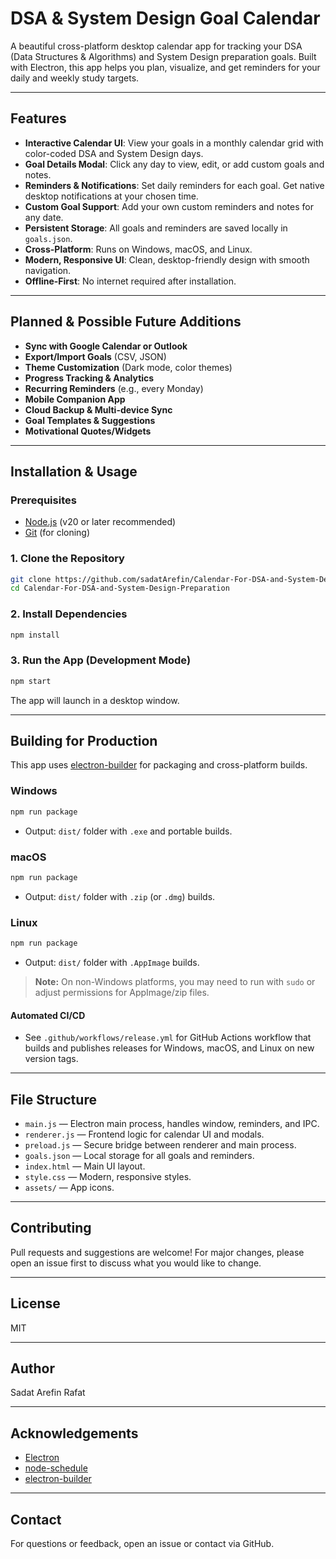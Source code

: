 # DSA & System Design Goal Calendar

A beautiful cross-platform desktop calendar app for tracking your DSA (Data Structures & Algorithms) and System Design preparation goals. Built with Electron, this app helps you plan, visualize, and get reminders for your daily and weekly study targets.

---

## Features

- **Interactive Calendar UI**: View your goals in a monthly calendar grid with color-coded DSA and System Design days.
- **Goal Details Modal**: Click any day to view, edit, or add custom goals and notes.
- **Reminders & Notifications**: Set daily reminders for each goal. Get native desktop notifications at your chosen time.
- **Custom Goal Support**: Add your own custom reminders and notes for any date.
- **Persistent Storage**: All goals and reminders are saved locally in `goals.json`.
- **Cross-Platform**: Runs on Windows, macOS, and Linux.
- **Modern, Responsive UI**: Clean, desktop-friendly design with smooth navigation.
- **Offline-First**: No internet required after installation.

---

## Planned & Possible Future Additions

- **Sync with Google Calendar or Outlook**
- **Export/Import Goals** (CSV, JSON)
- **Theme Customization** (Dark mode, color themes)
- **Progress Tracking & Analytics**
- **Recurring Reminders** (e.g., every Monday)
- **Mobile Companion App**
- **Cloud Backup & Multi-device Sync**
- **Goal Templates & Suggestions**
- **Motivational Quotes/Widgets**

---

## Installation & Usage

### Prerequisites
- [Node.js](https://nodejs.org/) (v20 or later recommended)
- [Git](https://git-scm.com/) (for cloning)

### 1. Clone the Repository
```sh
git clone https://github.com/sadatArefin/Calendar-For-DSA-and-System-Design-Preparation.git
cd Calendar-For-DSA-and-System-Design-Preparation
```

### 2. Install Dependencies
```sh
npm install
```

### 3. Run the App (Development Mode)
```sh
npm start
```

The app will launch in a desktop window.

---

## Building for Production

This app uses [electron-builder](https://www.electron.build/) for packaging and cross-platform builds.

### Windows
```sh
npm run package
```
- Output: `dist/` folder with `.exe` and portable builds.

### macOS
```sh
npm run package
```
- Output: `dist/` folder with `.zip` (or `.dmg`) builds.

### Linux
```sh
npm run package
```
- Output: `dist/` folder with `.AppImage` builds.

> **Note:** On non-Windows platforms, you may need to run with `sudo` or adjust permissions for AppImage/zip files.

#### Automated CI/CD
- See `.github/workflows/release.yml` for GitHub Actions workflow that builds and publishes releases for Windows, macOS, and Linux on new version tags.

---

## File Structure

- `main.js` — Electron main process, handles window, reminders, and IPC.
- `renderer.js` — Frontend logic for calendar UI and modals.
- `preload.js` — Secure bridge between renderer and main process.
- `goals.json` — Local storage for all goals and reminders.
- `index.html` — Main UI layout.
- `style.css` — Modern, responsive styles.
- `assets/` — App icons.

---

## Contributing

Pull requests and suggestions are welcome! For major changes, please open an issue first to discuss what you would like to change.

---

## License

MIT

---

## Author

Sadat Arefin Rafat

---

## Acknowledgements
- [Electron](https://www.electronjs.org/)
- [node-schedule](https://www.npmjs.com/package/node-schedule)
- [electron-builder](https://www.electron.build/)

---

## Contact
For questions or feedback, open an issue or contact via GitHub.

